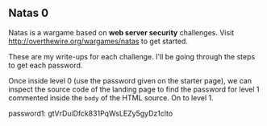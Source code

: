 ## Natas 0 ##

Natas is a wargame based on **web server security** challenges.
Visit http://overthewire.org/wargames/natas to get started.

These are my write-ups for each challenge. I'll be going through the steps to get each password.

Once inside level 0 (use the password given on the starter page), we can inspect the source code of the landing page to find the password for level 1 commented inside the `body` of the HTML source. On to level 1.

password1: gtVrDuiDfck831PqWsLEZy5gyDz1clto
